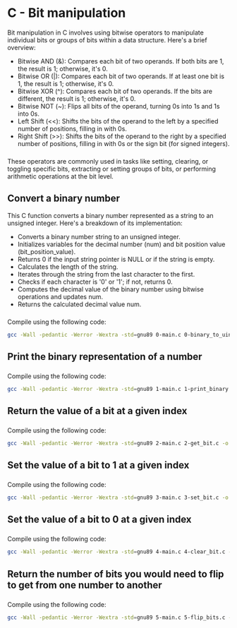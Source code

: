 # C - Bit manipulation
Bit manipulation in C involves using bitwise operators to manipulate individual bits or groups of bits within a data structure. Here's a brief overview:
- Bitwise AND (&): Compares each bit of two operands. If both bits are 1, the result is 1; otherwise, it's 0.
- Bitwise OR (|): Compares each bit of two operands. If at least one bit is 1, the result is 1; otherwise, it's 0.
- Bitwise XOR (^): Compares each bit of two operands. If the bits are different, the result is 1; otherwise, it's 0.
- Bitwise NOT (~): Flips all bits of the operand, turning 0s into 1s and 1s into 0s.
- Left Shift (<<): Shifts the bits of the operand to the left by a specified number of positions, filling in with 0s.
- Right Shift (>>): Shifts the bits of the operand to the right by a specified number of positions, filling in with 0s or the sign bit (for signed integers).
###
These operators are commonly used in tasks like setting, clearing, or toggling specific bits, extracting or setting groups of bits, or performing arithmetic operations at the bit level.
## Convert a binary number
This C function converts a binary number represented as a string to an unsigned integer. Here's a breakdown of its implementation:
- Converts a binary number string to an unsigned integer.
- Initializes variables for the decimal number (num) and bit position value (bit\_position\_value).
- Returns 0 if the input string pointer is NULL or if the string is empty.
- Calculates the length of the string.
- Iterates through the string from the last character to the first.
- Checks if each character is '0' or '1'; if not, returns 0.
- Computes the decimal value of the binary number using bitwise operations and updates num.
- Returns the calculated decimal value num.
###
Compile using the following code:
```sh
gcc -Wall -pedantic -Werror -Wextra -std=gnu89 0-main.c 0-binary_to_uint.c -o a
```
## Print the binary representation of a number
###
Compile using the following code:
```sh
gcc -Wall -pedantic -Werror -Wextra -std=gnu89 1-main.c 1-print_binary.c _putchar.c -o b
```
## Return the value of a bit at a given index
###
Compile using the following code:
```sh
gcc -Wall -pedantic -Werror -Wextra -std=gnu89 2-main.c 2-get_bit.c -o c
```
## Set the value of a bit to 1 at a given index
###
Compile using the following code:
```sh
gcc -Wall -pedantic -Werror -Wextra -std=gnu89 3-main.c 3-set_bit.c -o d
```
## Set the value of a bit to 0 at a given index
###
Compile using the following code:
```sh
gcc -Wall -pedantic -Werror -Wextra -std=gnu89 4-main.c 4-clear_bit.c -o e
```
## Return the number of bits you would need to flip to get from one number to another
###
Compile using the following code:
```sh
gcc -Wall -pedantic -Werror -Wextra -std=gnu89 5-main.c 5-flip_bits.c -o f
```
